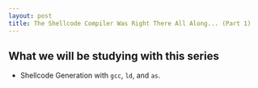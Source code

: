 ```yaml
---
layout: post
title: The Shellcode Compiler Was Right There All Along... (Part 1)
---
```


## What we will be studying with this series
* Shellcode Generation with `gcc`, `ld`, and `as`.
